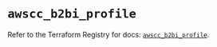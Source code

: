 # `awscc_b2bi_profile`

Refer to the Terraform Registry for docs: [`awscc_b2bi_profile`](https://registry.terraform.io/providers/hashicorp/awscc/0.70.0/docs/resources/b2bi_profile).
